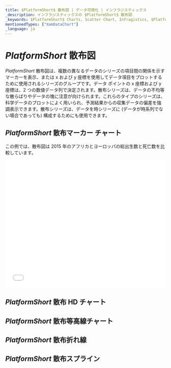 ```yaml
---
title: $PlatformShort$ 散布図 | データ可視化 | インフラジスティックス
_description: インフラジスティックスの $PlatformShort$ 散布図
_keywords: $PlatformShort$ Charts, Scatter Chart, Infragistics, $PlatformShort$ チャート, 散布図, インフラジスティックス
mentionedTypes: ["XamDataChart"]
_language: ja
---
```

# $PlatformShort$ 散布図

$PlatformShort$ 散布図は、複数の異なるデータのシリーズの項目間の関係を示すマーカーを表示、または x および y 座標を使用してデータ項目をプロットするために使用されるシリーズのグループです。データ ポイントの x 座標および y 座標は、2 つの数値データ列で決定されます。散布シリーズは、データの不均等な散らばりやデータの塊に注意が向けられます。これらのタイプのシリーズは、科学データのプロットによく用いられ、予測結果からの収集データの偏差を強調表示できます。散布シリーズは、データを時シリーズに (データが時系列でない場合であっても) 構成するためにも使用できます。

## $PlatformShort$ 散布マーカー チャート

この例では、散布図は 2015 年のアフリカとヨーロッパの総出生数と死亡数を比較しています。

<div class="sample-container loading" style="height: 400px">
    <iframe id="cc-chart-with-legend" src='{environment:dvDemosBaseUrl}/charts/data-chart-scatter-point-chart' width="100%" height="100%" seamless frameBorder="0" onload="onXPlatSampleIframeContentLoaded(this);" alt="$PlatformShort$ 散布マーカー チャート"></iframe>
</div>

<div class="divider--half"></div>

## $PlatformShort$ 散布 HD チャート

<!-- data-chart-type-scatter-hd-series.md -->

## $PlatformShort$ 散布等高線チャート

<!-- TODO copy and combine content (code snippets, description) from these topics:
	data-chart-type-scatter-contour-series.md
-->

## $PlatformShort$ 散布折れ線

## $PlatformShort$ 散布スプライン

<!-- TODO list API links used in this topic 
## API メンバー
-->

